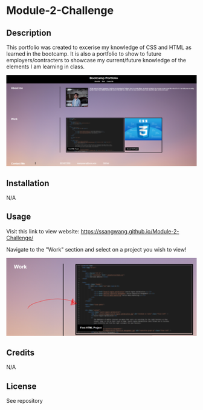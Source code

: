 # Module-2-Challenge

## Description
This portfolio was created to excerise my knowledge of CSS and HTML as learned in the bootcamp. It is also a portfolio to show to future employers/contracters to showcase my current/future knowledge of the elements I am learning in class.

![Getting Started](README-Screenshot-1.PNG)

## Installation
N/A

## Usage

Visit this link to view website: https://ssangwang.github.io/Module-2-Challenge/

Navigate to the "Work" section and select on a project you wish to view! 

![Getting Started](readme-screenshot-2.PNG)

## Credits 
N/A

## License
See repository
